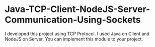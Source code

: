 # Java-TCP-Client-NodeJS-Server-Communication-Using-Sockets
I developed this project using TCP Protocol. I used Java on Client and NodeJS on Server. You can implement this module to your project.
